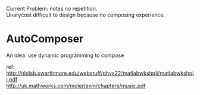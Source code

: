 Current Problem:
notes no repetition.  
Unarycost difficult to design because no composing experience.


# AutoComposer
An idea: use dynamic programming to compose

ref:  
http://nlolab.swarthmore.edu/webstuff/phys22/matlabwkshpii/matlabwkshpii.pdf  
http://uk.mathworks.com/moler/exm/chapters/music.pdf  
